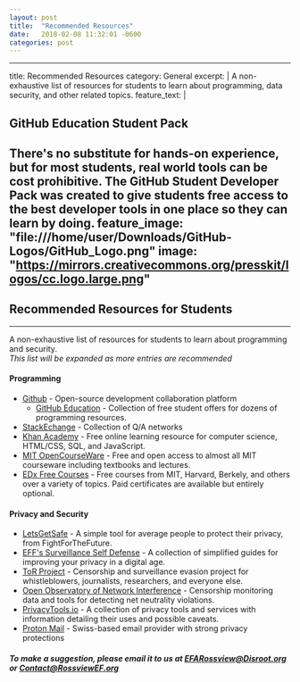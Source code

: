 ```yaml
---
layout: post
title:  "Recommended Resources"
date:   2018-02-08 11:32:01 -0600
categories: post
---
```

---
title: Recommended Resources
category: General
excerpt: |
  A non-exhaustive list of resources for students to learn about programming, data security, and other related topics. 
feature_text: |
  ## GitHub Education Student Pack
  There's no substitute for hands-on experience, but for most students, real world tools can be cost prohibitive. The GitHub Student Developer Pack was created to give students free access to the best developer tools in one place so they can learn by doing.
feature_image: "file:///home/user/Downloads/GitHub-Logos/GitHub_Logo.png"
image: "https://mirrors.creativecommons.org/presskit/logos/cc.logo.large.png"
---

## Recommended Resources for Students
---

A non-exhaustive list of resources for students to learn about programming and security.  
*This list will be expanded as more entries are recommended*  
  
#### Programming
* [Github](https://GitHub.com) - Open-source development collaboration platform
    * [GitHub Education](https://education.github.com/pack) - Collection of free student offers for dozens of programming resources.
* [StackEchange](https://stackexchange.com/) - Collection of Q/A networks
* [Khan Academy](https://khanacademy.org) - Free online learning resource for computer science, HTML/CSS, SQL, and JavaScript.
* [MIT OpenCourseWare](https://ocw.mit.edu/index.htm) - Free and open access to almost all MIT courseware including textbooks and lectures.
* [EDx Free Courses](https://www.edx.org/) - Free courses from MIT, Harvard, Berkely, and others over a variety of topics. Paid certificates are available but entirely optional.
  
#### Privacy and Security
* [LetsGetSafe](https://www.letsgetsafe.org) - A simple tool for average people to protect their privacy, from FightForTheFuture.
* [EFF's Surveillance Self Defense](https://ssd.eff.org) - A collection of simplified guides for improving your privacy in a digital age.
* [ToR Project](https://torproject.org) - Censorship and surveillance evasion project for whistleblowers, journalists, researchers, and everyone else.
* [Open Observatory of Network Interference](https://ooni.torproject.org/) - Censorship monitoring data and tools for detecting net neutrality violations.
* [PrivacyTools.io](https://privacytools.io) - A collection of privacy tools and services with information detailing their uses and possible caveats.
* [Proton Mail](https://protonmail.com) - Swiss-based email provider with strong privacy protections

##### To make a suggestion, please email it to us at EFARossview@Disroot.org or Contact@RossviewEF.org
